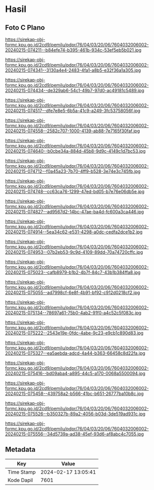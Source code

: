 # Hasil

## Foto C Plano

https://sirekap-obj-formc.kpu.go.id/2cd9/pemilu/pdpr/76/04/03/20/06/7604032006002-20240215-074211--b84efe74-b395-461b-934c-53ef5eb5b021.jpg

https://sirekap-obj-formc.kpu.go.id/2cd9/pemilu/pdpr/76/04/03/20/06/7604032006002-20240215-074341--3130a4e4-2483-4fa1-a8b5-e32f36a1a305.jpg

https://sirekap-obj-formc.kpu.go.id/2cd9/pemilu/pdpr/76/04/03/20/06/7604032006002-20240215-074434--de329ab6-54c1-49b7-97d0-ac49181c5489.jpg

https://sirekap-obj-formc.kpu.go.id/2cd9/pemilu/pdpr/76/04/03/20/06/7604032006002-20240215-074517--dfe7e8e5-6b5a-41c9-a249-3fc53758056f.jpg

https://sirekap-obj-formc.kpu.go.id/2cd9/pemilu/pdpr/76/04/03/20/06/7604032006002-20240215-074558--2582c707-1000-4139-ab88-7e7165f30faf.jpg

https://sirekap-obj-formc.kpu.go.id/2cd9/pemilu/pdpr/76/04/03/20/06/7604032006002-20240215-074640--b0cbe34a-884d-45b8-9d9c-4149c1d7bc53.jpg

https://sirekap-obj-formc.kpu.go.id/2cd9/pemilu/pdpr/76/04/03/20/06/7604032006002-20240215-074712--f0a45a23-7b70-4ff9-b528-3e74e3c745fb.jpg

https://sirekap-obj-formc.kpu.go.id/2cd9/pemilu/pdpr/76/04/03/20/06/7604032006002-20240215-074748--cc63ca76-1299-47ed-bd05-b7e76e06db5e.jpg

https://sirekap-obj-formc.kpu.go.id/2cd9/pemilu/pdpr/76/04/03/20/06/7604032006002-20240215-074827--ad9567d2-14bc-47ae-ba4d-fc600a3ca446.jpg

https://sirekap-obj-formc.kpu.go.id/2cd9/pemilu/pdpr/76/04/03/20/06/7604032006002-20240215-074914--5ea34c62-e531-4298-a0dc-cedfa2dce1b2.jpg

https://sirekap-obj-formc.kpu.go.id/2cd9/pemilu/pdpr/76/04/03/20/06/7604032006002-20240215-074953--07b2eb53-9c9d-4109-89dd-70a74720cffc.jpg

https://sirekap-obj-formc.kpu.go.id/2cd9/pemilu/pdpr/76/04/03/20/06/7604032006002-20240215-075023--cafb8979-b1b2-4b7f-84c7-43b1b384ffa8.jpg

https://sirekap-obj-formc.kpu.go.id/2cd9/pemilu/pdpr/76/04/03/20/06/7604032006002-20240215-075055--ad7998cf-6e8f-4b91-bf92-c912d0218cf2.jpg

https://sirekap-obj-formc.kpu.go.id/2cd9/pemilu/pdpr/76/04/03/20/06/7604032006002-20240215-075134--78697a61-75b0-4ab2-91f0-a4c52c5f083c.jpg

https://sirekap-obj-formc.kpu.go.id/2cd9/pemilu/pdpr/76/04/03/20/06/7604032006002-20240215-075222--2543e19e-0fdc-4abe-9c23-e9cb1c890d83.jpg

https://sirekap-obj-formc.kpu.go.id/2cd9/pemilu/pdpr/76/04/03/20/06/7604032006002-20240215-075327--ea5aebda-adcd-4a44-b363-66458c8d22fa.jpg

https://sirekap-obj-formc.kpu.go.id/2cd9/pemilu/pdpr/76/04/03/20/06/7604032006002-20240215-075416--bd09aba4-a895-44c5-a170-0068a5500094.jpg

https://sirekap-obj-formc.kpu.go.id/2cd9/pemilu/pdpr/76/04/03/20/06/7604032006002-20240215-075458--439758a2-b566-41bc-b651-26777ba10b8c.jpg

https://sirekap-obj-formc.kpu.go.id/2cd9/pemilu/pdpr/76/04/03/20/06/7604032006002-20240215-075526--b350327b-89a2-4056-b03d-3de519ad931c.jpg

https://sirekap-obj-formc.kpu.go.id/2cd9/pemilu/pdpr/76/04/03/20/06/7604032006002-20240215-075556--34d5739a-ad38-45ef-93d6-af8abc4c7055.jpg


## Metadata

| Key        | Value               |
| ---------- | ------------------- |
| Time Stamp | 2024-02-17 13:05:41 |
| Kode Dapil | 7601                |



